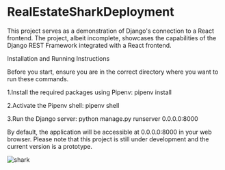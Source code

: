 # RealEstateSharkDeployment

This project serves as a demonstration of Django's connection to a React frontend. The project, albeit incomplete, showcases the capabilities of the Django REST Framework integrated with a React frontend.


Installation and Running Instructions

Before you start, ensure you are in the correct directory where you want to run these commands.

1.Install the required packages using Pipenv:
pipenv install

2.Activate the Pipenv shell:
pipenv shell

3.Run the Django server:
python manage.py runserver 0.0.0.0:8000

By default, the application will be accessible at 0.0.0.0:8000 in your web browser. Please note that this project is still under development and the current version is a prototype.

  
![shark](https://media.licdn.com/dms/image/C4E12AQG_FfrA61Fdeg/article-cover_image-shrink_600_2000/0/1584109282472?e=2147483647&v=beta&t=VoXqeiHttpftDtArCMqtWkNwykHi9k9yX9H069CXAFk)
